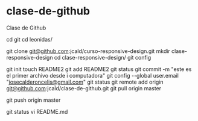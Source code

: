 clase-de-github
===============

Clase de Github

cd git
cd leonidas/

git clone git@github.com:jcald/curso-responsive-design.git
mkdir clase-responsive-design
cd clase-responsive-design/
git config




git init
touch README2
git add README2
git status
git commit -m "este es el primer archivo desde i computadora"
git config --global user.email "josecalderoncelis@gmail.com"
git status
git remote add origin git@github.com:jcald/clase-de-github.git
git pull origin master

git push origin master


git status
vi README.md


